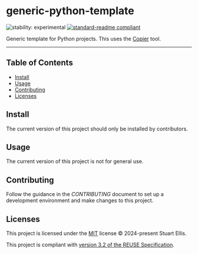 <!--
SPDX-FileCopyrightText: 2024-present Stuart Ellis <stuart@stuartellis.name>

SPDX-License-Identifier: MIT
-->

# generic-python-template

![stability: experimental](https://img.shields.io/badge/stability-experimental-orange) [![standard-readme compliant](https://img.shields.io/badge/readme%20style-standard-brightgreen.svg?style=flat-square)](https://github.com/RichardLitt/standard-readme)

Generic template for Python projects. This uses the [Copier](https://copier.readthedocs.io/) tool.

-----

## Table of Contents

- [Install](#install)
- [Usage](#usage)
- [Contributing](#contributing)
- [Licenses](#licenses)

## Install

The current version of this project should only be installed by contributors.

## Usage

The current version of this project is not for general use.

## Contributing

Follow the guidance in the *CONTRIBUTING* document to set up a development environment and make changes to this project.

## Licenses

This project is licensed under the [MIT](https://spdx.org/licenses/MIT.html) license © 2024-present Stuart Ellis.

This project is compliant with [version 3.2 of the REUSE Specification](https://reuse.software/spec/).
